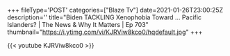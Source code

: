 +++
fileType='POST'
categories=["Blaze Tv"]
date=2021-01-26T23:00:25Z
description=''
title="Biden TACKLING Xenophobia Toward ... Pacific Islanders? | The News & Why It Matters | Ep 703"
thumbnail="https://i.ytimg.com/vi/KJRViw8kco0/hqdefault.jpg"
+++

{{< youtube KJRViw8kco0 >}}
